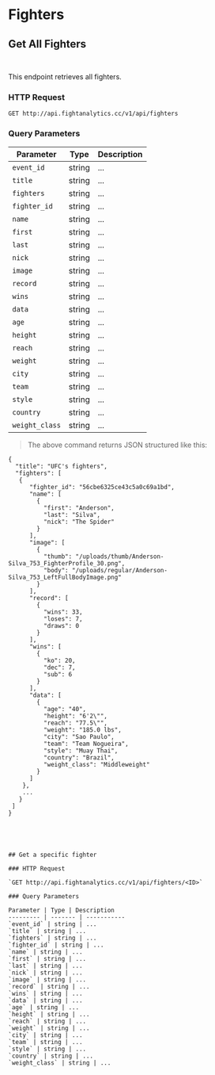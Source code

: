 
# Fighters

## Get All Fighters

```ruby
```

```javascript
```


This endpoint retrieves all fighters.

### HTTP Request

`GET http://api.fightanalytics.cc/v1/api/fighters`

### Query Parameters

Parameter | Type | Description
--------- | ------- | -----------
`event_id` | string | ...
`title` | string | ...
`fighters` | string | ...
`fighter_id` | string | ...
`name` | string | ...
`first` | string | ...
`last` | string | ...
`nick` | string | ...
`image` | string | ...
`record` | string | ...
`wins` | string | ...
`data` | string | ...
`age` | string | ...
`height` | string | ...
`reach` | string | ...
`weight` | string | ...
`city` | string | ...
`team` | string | ...
`style` | string | ...
`country` | string | ...
`weight_class` | string | ...

> The above command returns JSON structured like this:

```
{
  "title": "UFC's fighters",
  "fighters": [
   {
      "fighter_id": "56cbe6325ce43c5a0c69a1bd",
      "name": [
        {
          "first": "Anderson",
          "last": "Silva",
          "nick": "The Spider"
        }
      ],
      "image": [
        {
          "thumb": "/uploads/thumb/Anderson-Silva_753_FighterProfile_30.png",
          "body": "/uploads/regular/Anderson-Silva_753_LeftFullBodyImage.png"
        }
      ],
      "record": [
        {
          "wins": 33,
          "loses": 7,
          "draws": 0
        }
      ],
      "wins": [
        {
          "ko": 20,
          "dec": 7,
          "sub": 6
        }
      ],
      "data": [
        {
          "age": "40",
          "height": "6'2\"",
          "reach": "77.5\"",
          "weight": "185.0 lbs",
          "city": "Sao Paulo",
          "team": "Team Nogueira",
          "style": "Muay Thai",
          "country": "Brazil",
          "weight_class": "Middleweight"
        }
      ]
    },
    ...
   }
 ]
}
```

```




## Get a specific fighter

### HTTP Request

`GET http://api.fightanalytics.cc/v1/api/fighters/<ID>`

### Query Parameters

Parameter | Type | Description
--------- | ------- | -----------
`event_id` | string | ...
`title` | string | ...
`fighters` | string | ...
`fighter_id` | string | ...
`name` | string | ...
`first` | string | ...
`last` | string | ...
`nick` | string | ...
`image` | string | ...
`record` | string | ...
`wins` | string | ...
`data` | string | ...
`age` | string | ...
`height` | string | ...
`reach` | string | ...
`weight` | string | ...
`city` | string | ...
`team` | string | ...
`style` | string | ...
`country` | string | ...
`weight_class` | string | ...